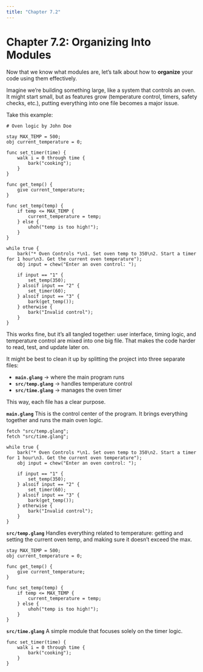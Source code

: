 ```yaml
---
title: "Chapter 7.2"
---
```


# Chapter 7.2: Organizing Into Modules

Now that we know what modules are, let’s talk about how to **organize** your code using them effectively.

Imagine we’re building something large, like a system that controls an oven. It might start small, but as features grow (temperature control, timers, safety checks, etc.), putting everything into one file becomes a major issue.

Take this example:

```
# Oven logic by John Doe

stay MAX_TEMP = 500;
obj current_temperature = 0;

func set_timer(time) {
    walk i = 0 through time {
        bark("cooking");
    }
}

func get_temp() {
    give current_temperature;
}

func set_temp(temp) {
    if temp <= MAX_TEMP {
        current_temperature = temp;
    } else {
        uhoh("temp is too high!");
    }
}

while true {
    bark("* Oven Controls *\n1. Set oven temp to 350\n2. Start a timer for 1 hour\n3. Get the current oven temperature");
    obj input = chew("Enter an oven control: ");

    if input == "1" {
        set_temp(350);
    } alsoif input == "2" {
        set_timer(60);
    } alsoif input == "3" {
        bark(get_temp());
    } otherwise {
        bark("Invalid control");
    }
}
```

This works fine, but it’s all tangled together: user interface, timing logic, and temperature control are mixed into one big file. That makes the code harder to read, test, and update later on.

It might be best to clean it up by splitting the project into three separate files:

- **`main.glang`** → where the main program runs
- **`src/temp.glang`** → handles temperature control
- **`src/time.glang`** → manages the oven timer

This way, each file has a clear purpose.

**`main.glang`**
This is the control center of the program. It brings everything together and runs the main oven logic.

```
fetch "src/temp.glang";
fetch "src/time.glang";

while true {
    bark("* Oven Controls *\n1. Set oven temp to 350\n2. Start a timer for 1 hour\n3. Get the current oven temperature");
    obj input = chew("Enter an oven control: ");

    if input == "1" {
        set_temp(350);
    } alsoif input == "2" {
        set_timer(60);
    } alsoif input == "3" {
        bark(get_temp());
    } otherwise {
        bark("Invalid control");
    }
}
```

**`src/temp.glang`**
Handles everything related to temperature: getting and setting the current oven temp, and making sure it doesn’t exceed the max.

```
stay MAX_TEMP = 500;
obj current_temperature = 0;

func get_temp() {
    give current_temperature;
}

func set_temp(temp) {
    if temp <= MAX_TEMP {
        current_temperature = temp;
    } else {
        uhoh("temp is too high!");
    }
}
```

**`src/time.glang`**
A simple module that focuses solely on the timer logic.

```
func set_timer(time) {
    walk i = 0 through time {
        bark("cooking");
    }
}
```
